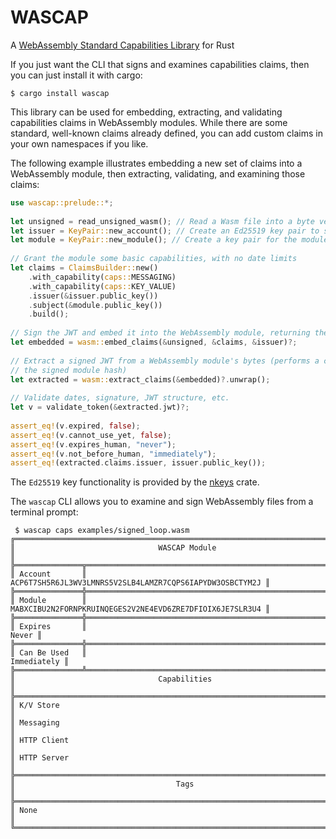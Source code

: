 # WASCAP

A [WebAssembly Standard Capabilities Library](https://wascap.io) for Rust

If you just want the CLI that signs and examines capabilities claims, then you can just install it with cargo:
```
$ cargo install wascap
```

This library can be used for embedding, extracting, and validating capabilities claims
in WebAssembly modules. While there are some standard, well-known claims already defined,
you can add custom claims in your own namespaces if you like.
 
The following example illustrates embedding a new set of claims into a WebAssembly module, then extracting, validating, and examining those claims:

```rust
use wascap::prelude::*;
 
let unsigned = read_unsigned_wasm(); // Read a Wasm file into a byte vector
let issuer = KeyPair::new_account(); // Create an Ed25519 key pair to sign the module
let module = KeyPair::new_module(); // Create a key pair for the module itself
 
// Grant the module some basic capabilities, with no date limits
let claims = ClaimsBuilder::new()
    .with_capability(caps::MESSAGING)
    .with_capability(caps::KEY_VALUE)
    .issuer(&issuer.public_key())
    .subject(&module.public_key())
    .build();
 
// Sign the JWT and embed it into the WebAssembly module, returning the signed bytes
let embedded = wasm::embed_claims(&unsigned, &claims, &issuer)?;
 
// Extract a signed JWT from a WebAssembly module's bytes (performs a check on
// the signed module hash)
let extracted = wasm::extract_claims(&embedded)?.unwrap();
 
// Validate dates, signature, JWT structure, etc.
let v = validate_token(&extracted.jwt)?;
 
assert_eq!(v.expired, false);
assert_eq!(v.cannot_use_yet, false);
assert_eq!(v.expires_human, "never");
assert_eq!(v.not_before_human, "immediately");
assert_eq!(extracted.claims.issuer, issuer.public_key());
```
 
The `Ed25519` key functionality is provided by the [nkeys](https://docs.rs/nkeys) crate.

The `wascap` CLI allows you to examine and sign WebAssembly files from a terminal prompt:

```terminal
 $ wascap caps examples/signed_loop.wasm 
╔════════════════════════════════════════════════════════════════════════════╗
║                                WASCAP Module                               ║
╠═══════════════╦════════════════════════════════════════════════════════════╣
║ Account       ║   ACP6T7SH5R6JL3WV3LMNRS5V2SLB4LAMZR7CQPS6IAPYDW3OSBCTYM2J ║
╠═══════════════╬════════════════════════════════════════════════════════════╣
║ Module        ║   MABXCIBU2N2FORNPKRUINQEGES2V2NE4EVD6ZRE7DFIOIX6JE7SLR3U4 ║
╠═══════════════╬════════════════════════════════════════════════════════════╣
║ Expires       ║                                                      Never ║
╠═══════════════╬════════════════════════════════════════════════════════════╣
║ Can Be Used   ║                                                Immediately ║
╠═══════════════╩════════════════════════════════════════════════════════════╣
║                                Capabilities                                ║
╠════════════════════════════════════════════════════════════════════════════╣
║ K/V Store                                                                  ║
║ Messaging                                                                  ║
║ HTTP Client                                                                ║
║ HTTP Server                                                                ║
╠════════════════════════════════════════════════════════════════════════════╣
║                                    Tags                                    ║
╠════════════════════════════════════════════════════════════════════════════╣
║ None                                                                       ║
╚════════════════════════════════════════════════════════════════════════════╝
```